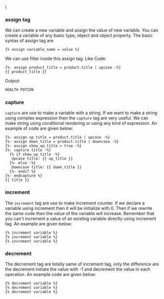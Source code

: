 \
### assign tag
We can create a new variable and assign the value of new variable. You can create a variable of any basic type, object and object property. The basic syntax of assign tag are 
```liquid
{% assign variable_name = value %}
```

We can use filter inside this assign tag. Like 
Code: 
```liquid
{%- assign product_title = product.title | upcase -%}
{{ product_title }}
```
Output:
```sh
HEALTH POTION
``` 

### capture
`capture` are use to make a variable with a string. If we want to make a string using complex expression then the `capture` tag are very useful. We can make string using conditional rendering or using any kind of expression. An example of code are given below:
```liquid
{%- assign up_title = product.title | upcase -%}
{%- assign down_title = product.title | downcase -%}
{%- assign show_up_title = true -%}
{%- capture title -%}
  {% if show_up_title -%}
   Upcase title: {{ up_title }}
  {%- else -%}
   Downcase title: {{ down_title }}
  {%- endif %}
{%- endcapture %}
{{ title }}
```

### increment
The `increment` tag are use to make increment counter. If we declare a variable using increment then it will be initialize with 0. Then if we rewrite the same code then the value of the variable will increase. Remember that you can't increment a value of an existing variable directly using increment tag. An example are given below:

```liquid
{% increment variable %}
{% increment variable %}
{% increment variable %}
```

### decrement
The decrement tag are totally same of increment tag, only the difference are  the decrement initiate the value with -1 and  decrement the value in each operation. An example code are given below:

```liquid
{% decrement variable %}
{% decrement variable %}
{% decrement variable %}
```